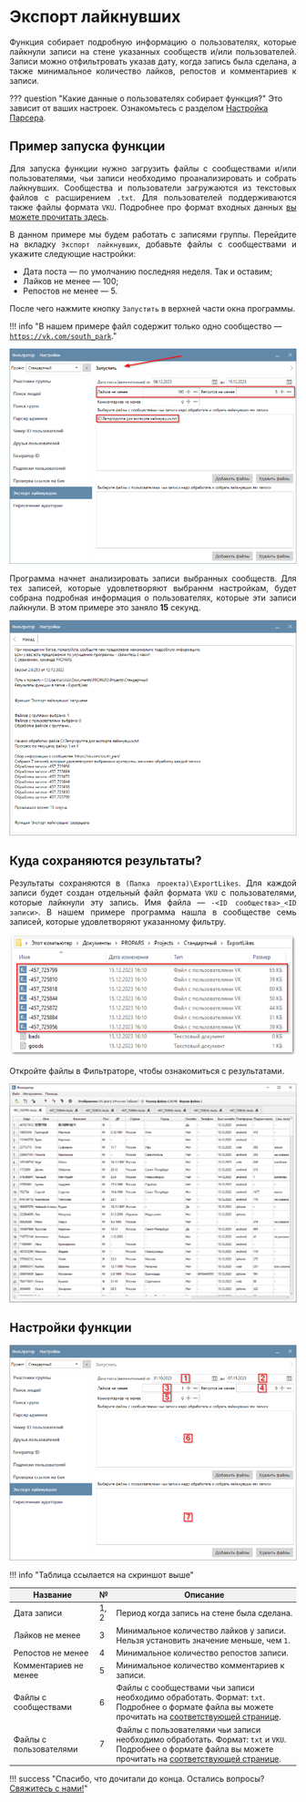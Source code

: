 # Экспорт лайкнувших

<div style="text-align: justify">
  <p>
    Функция собирает подробную информацию о пользователях, которые лайкнули записи на стене указанных сообществ и/или пользователей. Записи можно отфильтровать указав дату, когда запись была сделана, а также минимальное количество лайков, репостов и комментариев к записи.
  </p>
</div>

??? question "Какие данные о пользователях собирает функция?"
    Это зависит от ваших настроек. Ознакомьтесь с разделом [Настройка Парсера](./index.md#settings).

## Пример запуска функции

<div style="text-align: justify">
  <p>
    Для запуска функции нужно загрузить файлы с сообществами и/или пользователями, чьи записи необходимо проанализировать и собрать лайкнувших. Сообщества и пользователи загружаются из текстовых файлов с расширением <code>.txt</code>. Для пользователей поддерживаются также файлы формата <code>VKU</code>. Подробнее про формат входных данных <a href="../#txt-format">вы можете прочитать здесь</a>.
  </p>
  <p>
    В данном примере мы будем работать с записями группы. Перейдите на вкладку <code>Экспорт лайкнувших</code>, добавьте файлы с сообществами и укажите следующие настройки:
  </p>
  <ul>
    <li>Дата поста — по умолчанию последняя неделя. Так и оставим;</li>
    <li>Лайков не менее — 100;</li>
    <li>Репостов не менее — 5.</li>
  </ul>
  <p>
    После чего нажмите кнопку <code>Запустить</code> в верхней части окна программы.
  </p>
</div>

!!! info "В нашем примере файл содержит только одно сообщество — <code>https://vk.com/south_park</code>."

![](../../img/parser/export-likers/example_1.png)


<div style="text-align: justify">
  <p>
    Программа начнет анализировать записи выбранных сообществ. Для тех записей, которые удовлетворяют выбраннм настройкам, будет собрана подробная информация о пользователях, которые эти записи лайкнули. В этом примере это заняло <b>15</b> секунд.
  </p>
</div>

![](../../img/parser/export-likers/example_2.png)

## Куда сохраняются результаты?

<div style="text-align: justify">
  <p>
    Результаты сохраняются в <code>(Папка проекта)\ExportLikes</code>. Для каждой записи будет создан отдельный файл формата <code>VKU</code> с пользователями, которые лайкнули эту запись. Имя файла — <code>-&lt;ID сообщества&gt;_&lt;ID записи&gt;</code>. В нашем примере программа нашла в сообществе семь записей, которые удовлетворяют указанному фильтру.
  </p>
</div>

![](../../img/parser/export-likers/results_1.png)

Откройте файлы в Фильтраторе, чтобы ознакомиться с результатами.

![](../../img/parser/export-likers/results_2.png)

## Настройки функции

![](../../img/parser/export-likers/interface.png)

!!! info "Таблица ссылается на скриншот выше"
    

<table>
  <thead>
    <tr style="background-color:rgb(241, 242, 244)">
      <th style="width:30%">Название</th>
      <th style="width:5%">№</th>
      <th style="width:65%">Описание</th>
    </tr>
  </thead>
  <tbody>
    <tr>
      <td>Дата записи</td>
      <td>1, 2</td>
      <td>Период когда запись на стене была сделана.</td>
    </tr>
    <tr>
      <td>Лайков не менее</td>
      <td>3</td>
      <td>Минимальное количество лайков у записи. Нельзя установить значение меньше, чем <code>1</code>.</td>
    </tr>
    <tr>
      <td>Репостов не менее</td>
      <td>4</td>
      <td>Минимальное количество репостов записи.</td>
    </tr>
    <tr>
      <td>Комментариев не менее</td>
      <td>5</td>
      <td>Минимальное количество комментариев к записи.</td>
    </tr>
    <tr>
      <td>Файлы с сообществами</td>
      <td>6</td>
      <td>Файлы с сообществами чьи записи необходимо обработать. Формат: <code>txt</code>. Подробнее о формате файла вы можете прочитать на <a href="../#txt-format">соответствующей странице</a>.</td>
    </tr>
    <tr>
      <td>Файлы с пользователями</td>
      <td>7</td>
      <td>Файлы с пользователями чьи записи необходимо обработать. Формат: <code>txt</code> и <code>VKU</code>. Подробнее о формате файла вы можете прочитать на <a href="../#txt-format">соответствующей странице</a>.</td>
    </tr>
  </tbody>
</table>

!!! success "Спасибо, что дочитали до конца. Остались вопросы? <a href="../../../support">Свяжитесь с нами!</a>"